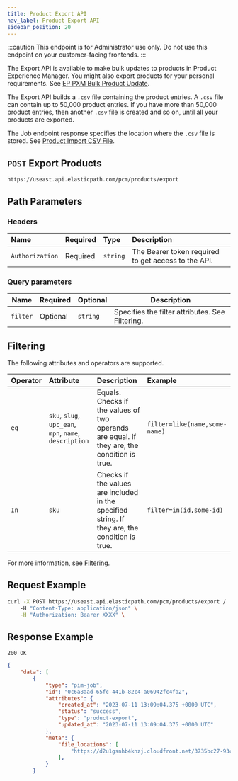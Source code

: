 ```yaml
---
title: Product Export API
nav_label: Product Export API
sidebar_position: 20
---
```


:::caution
This endpoint is for Administrator use only. Do not use this endpoint on your customer-facing frontends.
:::

The Export API is available to make bulk updates to products in Product Experience Manager. You might also export products for your personal requirements. See [EP PXM Bulk Product Update](/docs/pxm/products/importing-products/bulk-product-update-pxm).

The Export API builds a `.csv` file containing the product entries. A `.csv` file can contain up to 50,000 product entries. If you have more than 50,000 product entries, then another `.csv` file is created and so on, until all your products are exported.

The Job endpoint response specifies the location where the `.csv` file is stored. See [Product Import CSV File](/docs/pxm/products/importing-products/product-importer-csv).

## `POST` Export Products

```http
https://useast.api.elasticpath.com/pcm/products/export
```

## Path Parameters

### Headers

| Name            | Required | Type     | Description                          |
|:----------------|:---------|:---------|:-------------------------------------|
| `Authorization` | Required | `string` | The Bearer token required to get access to the API. |

### Query parameters

| Name | Required | Optional | Description |
| --- | --- | --- | --- |
| `filter` | Optional | `string` | Specifies the filter attributes. See [Filtering](#filtering). |

## Filtering

The following attributes and operators are supported.

| Operator | Attribute | Description | Example |
| :--- | :--- | :--- | :--- |
| `eq` | `sku`, `slug`, `upc_ean`, `mpn`, `name`, `description` | Equals. Checks if the values of two operands are equal. If they are, the condition is true. | `filter=like(name,some-name)` |
| `In` | `sku` | Checks if the values are included in the specified string. If they are, the condition is true. | `filter=in(id,some-id)` |

For more information, see [Filtering](/docs/api-overview/filtering).

## Request Example

```bash
curl -X POST https://useast.api.elasticpath.com/pcm/products/export /
    -H "Content-Type: application/json" \
    -H "Authorization: Bearer XXXX" \
```

## Response Example

`200 OK`

```json
{
    "data": [
        {
            "type": "pim-job",
            "id": "0c6a8aad-65fc-441b-82c4-a06942fc4fa2",
            "attributes": {
                "created_at": "2023-07-11 13:09:04.375 +0000 UTC",
                "status": "success",
                "type": "product-export",
                "updated_at": "2023-07-11 13:09:04.375 +0000 UTC"
            },
            "meta": {
                "file_locations": [
                    "https://d2u1gsnhb4knzj.cloudfront.net/3735bc27-93c7-4255-b6e1-5cb78153b843/0c6a8aad-65fc-441b-82c4-a06942fc4fa2/1ce6fa90-1fec-11ee-8e94-a2ed7588329a/20230711_130905_part_1.csv?Expires=1689084545&Signature=Hx99n7rhlfpXfAb6ATJIe-5JtIAbdIFFViUKac4RvQ~w4aLS5ezgeA7QGyRphR4GafQfhxrkjB8c-Er-GKKuw-p~9gBXr1Z7ZGNy4v8KemQcLn4p9m6Hzl2mTIW9Od9ElQ9dfQ5NhNv61hlKlqy8dhljP9BPWPMSNwkOXrjEwncdjG9Is~sKh3U27QdsOVsyUeVpfuXDmENYr1elUVwcNsracH6MhUcbkBFeBbQTADf9DO7SGHc~Xbl4V-iKCN5LQv01hEnSrAJaFRoHjTfy~YzQs~HW~bid4rjeGh3UctnSxaKU1mIlwdTu48uk9OGV9fcMfXPaTYeqdangQ8J5Ow__&Key-Pair-Id=K2JP6WV20E1FP6"
                ],
            }
        }
```
